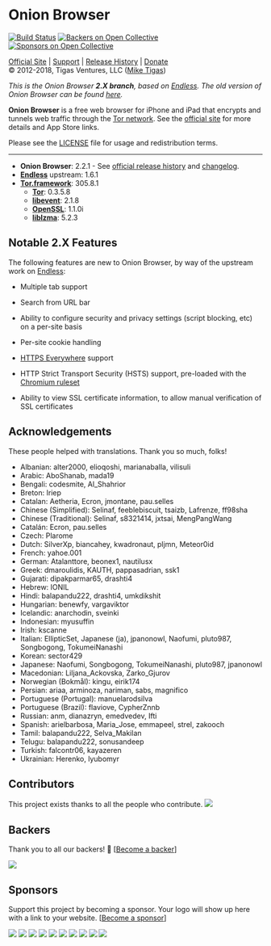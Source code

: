 # Onion Browser

[![Build Status](https://travis-ci.org/mtigas/OnionBrowser.svg?branch=2.X)](https://travis-ci.org/mtigas/OnionBrowser) 
[![Backers on Open Collective](https://opencollective.com/OnionBrowser/backers/badge.svg)](#backers)
 [![Sponsors on Open Collective](https://opencollective.com/OnionBrowser/sponsors/badge.svg)](#sponsors) 
  
[Official Site][official] | [Support][help] | [Release History][releases] | [Donate][donate]  
&copy; 2012-2018, Tigas Ventures, LLC ([Mike Tigas][miketigas])

*This is the Onion Browser <strong>2.X branch</strong>, based on [Endless][endless]. The old version of Onion Browser can be found [here][1.X].*

**Onion Browser** is a free web browser for iPhone and iPad that encrypts and tunnels web traffic through the [Tor network][tor]. See the [official site][official] for more details and App Store links.

Please see the [LICENSE][license] file for usage and redistribution terms.

---

* **Onion Browser**: 2.2.1 - See [official release history][releases] and [changelog][changelog].
* **[Endless][endless]** upstream: 1.6.1
* **[Tor.framework][Tor.framework]**: 305.8.1
  * **[Tor][tor]**: 0.3.5.8
  * **[libevent][libevent]**: 2.1.8
  * **[OpenSSL][openssl]**: 1.1.0i
  * **[liblzma][liblzma]**: 5.2.3

[official]: https://onionbrowser.com/
[help]: https://github.com/OnionBrowser/OnionBrowser/wiki/Help
[releases]: https://github.com/OnionBrowser/OnionBrowser/releases
[changelog]: https://raw.github.com/OnionBrowser/OnionBrowser/2.X/CHANGES.txt
[donate]: https://onionbrowser.com/#support-project
[miketigas]: https://mike.tig.as/
[license]: https://github.com/OnionBrowser/OnionBrowser/blob/2.X/LICENSE
[Tor.framework]: https://github.com/iCepa/Tor.framework
[tor]: https://www.torproject.org/
[libevent]: http://libevent.org/
[openssl]: https://www.openssl.org/
[liblzma]: https://tukaani.org/xz/
[iobfs]: https://github.com/mtigas/iObfs
[endless]: https://github.com/jcs/endless
[1.X]: https://github.com/OnionBrowser/OnionBrowser/tree/1.X

## Notable 2.X Features

The following features are new to Onion Browser, by way of the upstream work on [Endless][endless]:

- Multiple tab support

- Search from URL bar

- Ability to configure security and privacy settings (script blocking, etc) on a per-site basis

- Per-site cookie handling

- [HTTPS Everywhere](https://www.eff.org/HTTPS-EVERYWHERE) support

- HTTP Strict Transport Security (HSTS) support, pre-loaded with the [Chromium ruleset](https://hstspreload.org/)

- Ability to view SSL certificate information, to allow manual verification of SSL certificates


## Acknowledgements

These people helped with translations. Thank you so much, folks!

- Albanian: alter2000, elioqoshi, marianaballa, vilisuli
- Arabic: AboShanab, mada19
- Bengali: codesmite, Al_Shahrior   
- Breton: Iriep
- Catalan: Aetheria, Ecron, jmontane, pau.selles   
- Chinese (Simplified): Selinaf, feeblebiscuit, tsaizb, Lafrenze, ff98sha
- Chinese (Traditional): Selinaf, s8321414, jxtsai, MengPangWang 
- Catalán: Ecron, pau.selles
- Czech: Plarome
- Dutch: SilverXp, biancahey, kwadronaut, pljmn, Meteor0id 
- French: yahoe.001
- German: Atalanttore, beonex1, nautilusx
- Greek: dmaroulidis, KAUTH, pappasadrian, ssk1 
- Gujarati: dipakparmar65, drashti4
- Hebrew: IONIL
- Hindi: balapandu222, drashti4, umkdikshit
- Hungarian: benewfy, vargaviktor
- Icelandic: anarchodin, sveinki
- Indonesian: myusuffin
- Irish: kscanne
- Italian: EllipticSet, Japanese (ja), jpanonowl, Naofumi, pluto987, Songbogong, TokumeiNanashi   
- Korean: sector429
- Japanese: Naofumi, Songbogong, TokumeiNanashi, pluto987, jpanonowl
- Macedonian: Liljana_Ackovska, Zarko_Gjurov
- Norwegian (Bokmål): kingu, eirik174
- Persian: ariaa, arminoza, nariman, sabs, magnifico
- Portuguese (Portugal): manuelarodsilva   
- Portuguese (Brazil): flaviove, CypherZnnb
- Russian: anm, dianazryn, emedvedev, Ifti
- Spanish: arielbarbosa, Maria_Jose, emmapeel, strel, zakooch
- Tamil: balapandu222, Selva_Makilan
- Telugu: balapandu222, sonusandeep
- Turkish:  falcontr06, kayazeren 
- Ukrainian: Herenko, lyubomyr


## Contributors

This project exists thanks to all the people who contribute. 
<a href="https://github.com/OnionBrowser/OnionBrowser/graphs/contributors"><img src="https://opencollective.com/OnionBrowser/contributors.svg?width=890&button=false" /></a>


## Backers

Thank you to all our backers! 🙏 [[Become a backer](https://opencollective.com/OnionBrowser#backer)]

<a href="https://opencollective.com/OnionBrowser#backers" target="_blank"><img src="https://opencollective.com/OnionBrowser/backers.svg?width=890"></a>


## Sponsors

Support this project by becoming a sponsor. Your logo will show up here with a link to your website. [[Become a sponsor](https://opencollective.com/OnionBrowser#sponsor)]

<a href="https://opencollective.com/OnionBrowser/sponsor/0/website" target="_blank"><img src="https://opencollective.com/OnionBrowser/sponsor/0/avatar.svg"></a>
<a href="https://opencollective.com/OnionBrowser/sponsor/1/website" target="_blank"><img src="https://opencollective.com/OnionBrowser/sponsor/1/avatar.svg"></a>
<a href="https://opencollective.com/OnionBrowser/sponsor/2/website" target="_blank"><img src="https://opencollective.com/OnionBrowser/sponsor/2/avatar.svg"></a>
<a href="https://opencollective.com/OnionBrowser/sponsor/3/website" target="_blank"><img src="https://opencollective.com/OnionBrowser/sponsor/3/avatar.svg"></a>
<a href="https://opencollective.com/OnionBrowser/sponsor/4/website" target="_blank"><img src="https://opencollective.com/OnionBrowser/sponsor/4/avatar.svg"></a>
<a href="https://opencollective.com/OnionBrowser/sponsor/5/website" target="_blank"><img src="https://opencollective.com/OnionBrowser/sponsor/5/avatar.svg"></a>
<a href="https://opencollective.com/OnionBrowser/sponsor/6/website" target="_blank"><img src="https://opencollective.com/OnionBrowser/sponsor/6/avatar.svg"></a>
<a href="https://opencollective.com/OnionBrowser/sponsor/7/website" target="_blank"><img src="https://opencollective.com/OnionBrowser/sponsor/7/avatar.svg"></a>
<a href="https://opencollective.com/OnionBrowser/sponsor/8/website" target="_blank"><img src="https://opencollective.com/OnionBrowser/sponsor/8/avatar.svg"></a>
<a href="https://opencollective.com/OnionBrowser/sponsor/9/website" target="_blank"><img src="https://opencollective.com/OnionBrowser/sponsor/9/avatar.svg"></a>


